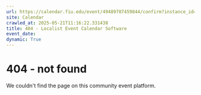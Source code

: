 ```yaml
---
url: https://calendar.fiu.edu/event/49489707459844/confirm?instance_id=49489707477262&return=https%3A%2F%2Fcalendar.fiu.edu%2Fcalendar%3Fevent_types%255B%255D%3D121720
site: Calendar
crawled_at: 2025-05-21T11:16:22.331438
title: 404 - Localist Event Calendar Software
event_date: 
dynamic: True
---
```


# 404 - not found
We couldn't find the page on this community event platform.

